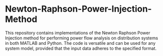 # Newton-Raphson-Power-Injection-Method
This repository contains implementations of the Newton Raphson Power Injection method for performing power flow analysis on distribution systems in both MATLAB and Python. The code is versatile and can be used for any system model, provided that the input data adheres to the specified format.
